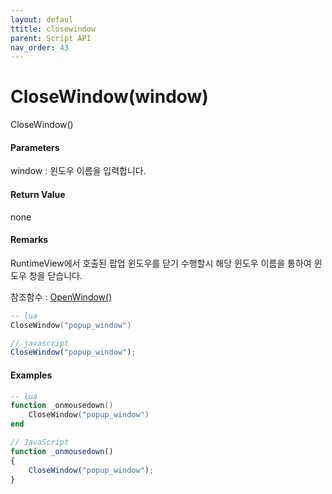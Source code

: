 ```yaml
---
layout: defaul
ttitle: closewindow
parent: Script API
nav_order: 43
---
```

# CloseWindow\(window\)

CloseWindow\(\)

#### Parameters

window : 윈도우 이름을 입력합니다.

#### Return Value

none

#### Remarks

RuntimeView에서 호출된 팝업 윈도우를 닫기 수행할시 해당 윈도우 이름을 통하여 윈도우 창을 닫습니다.

참조함수 : [OpenWindow\(\)](/ScriptAPI\OpenWindow.html)

```lua
-- lua
CloseWindow("popup_window")
```

```js
// javascript
CloseWindow("popup_window");
```

#### 

#### Examples

```lua
-- lua
function _onmousedown()
    CloseWindow("popup_window")
end
```

```js
// JavaScript
function _onmousedown()
{    
    CloseWindow("popup_window");
}
```



